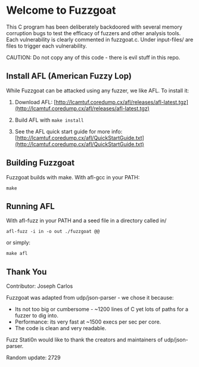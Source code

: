 Welcome to Fuzzgoat
===================

This C program has been deliberately backdoored with several memory corruption bugs to test the efficacy of fuzzers and other analysis tools. Each vulnerability is clearly commented in fuzzgoat.c. Under input-files/ are files to trigger each vulnerability.

CAUTION: Do not copy any of this code - there is evil stuff in this repo.


Install AFL (American Fuzzy Lop)
------------------------

While Fuzzgoat can be attacked using any fuzzer, we like AFL. To install it:

1. Download AFL: [http://lcamtuf.coredump.cx/afl/releases/afl-latest.tgz](http://lcamtuf.coredump.cx/afl/releases/afl-latest.tgz)

2. Build AFL with `make install`

3. See the AFL quick start guide for more info: [http://lcamtuf.coredump.cx/afl/QuickStartGuide.txt](http://lcamtuf.coredump.cx/afl/QuickStartGuide.txt) 


Building Fuzzgoat
----------

Fuzzgoat builds with make. With afl-gcc in your PATH:

`make`


Running AFL
--------------------------

With afl-fuzz in your PATH and a seed file in a directory called in/

`afl-fuzz -i in -o out ./fuzzgoat @@` 

or simply:

`make afl`


Thank You
---------
Contributor: Joseph Carlos 

Fuzzgoat was adapted from udp/json-parser - we chose it because:

* Its not too big or cumbersome - ~1200 lines of C yet lots of paths for a fuzzer to dig into.
* Performance: its very fast at ~1500 execs per sec per core.
* The code is clean and very readable.

Fuzz Stati0n would like to thank the creators and maintainers of udp/json-parser. 

Random update: 2729
